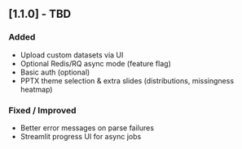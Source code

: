 ## [1.1.0] - TBD
### Added
- Upload custom datasets via UI
- Optional Redis/RQ async mode (feature flag)
- Basic auth (optional)
- PPTX theme selection & extra slides (distributions, missingness heatmap)

### Fixed / Improved
- Better error messages on parse failures
- Streamlit progress UI for async jobs
